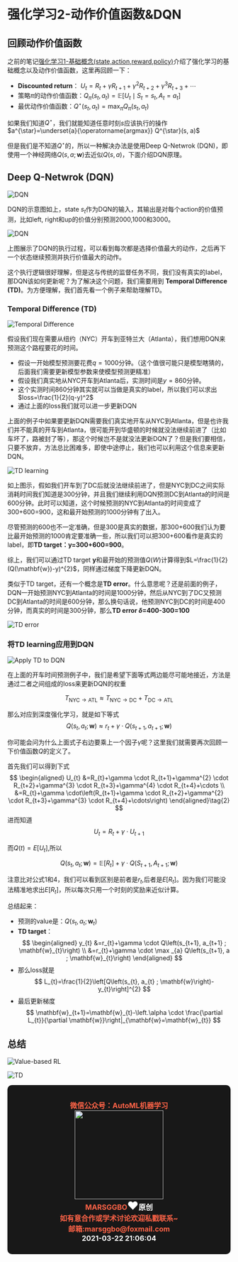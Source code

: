 # 强化学习2-动作价值函数&DQN

## 回顾动作价值函数

之前的笔记[强化学习1-基础概念(state,action,reward,policy)](https://zhuanlan.zhihu.com/p/358787399)介绍了强化学习的基础概念以及动作价值函数，这里再回顾一下：


- **Discounted return**： $U_{t}=R_{t}+\gamma R_{t+1}+\gamma^{2} R_{t+2}+\gamma^{3} R_{t+3}+\cdots$
- 策略$\pi$的动作价值函数：$Q_{\pi}\left(s_{t}, a_{t}\right)=\mathbb{E}\left[U_{t} \mid S_{t}=s_{t}, A_{t}=a_{t}\right]$
- 最优动作价值函数：$Q^{\star}\left(s_{t}, a_{t}\right)=\max _{\pi} Q_{\pi}\left(s_{t}, a_{t}\right)$

如果我们知道$Q^{\star}$，我们就能知道任意时刻$s$应该执行的操作$a^{\star}=\underset{a}{\operatorname{argmax}} Q^{\star}(s, a)$

但是我们是不知道$Q^{\star}$的，所以一种解决办法是使用Deep Q-Netwrok (DQN)，即使用一个神经网络$Q(s, a ; \mathbf{w})$去近似$Q(s, a)$，下面介绍DQN原理。


## Deep Q-Netwrok (DQN)

![DQN](https://raw.githubusercontent.com/marsggbo/PicBed/master/marsggbo/2021_3_22_1616421224832.png)


DQN的示意图如上，state $s_t$作为DQN的输入，其输出是对每个action的价值预测，比如left, right和up的价值分别预测2000,1000和3000。



![DQN](https://raw.githubusercontent.com/marsggbo/PicBed/master/marsggbo/2021_3_22_1616421354370.png)

上图展示了DQN的执行过程，可以看到每次都是选择价值最大的动作，之后再下一个状态继续预测并执行价值最大的动作。

这个执行逻辑很好理解，但是这与传统的监督任务不同，我们没有真实的label，那DQN该如何更新呢？为了解决这个问题，我们需要用到 **Temporal Difference (TD)**。为方便理解，我们首先看一个例子来帮助理解TD。

### Temporal Difference (TD)



![Temporal Difference](https://raw.githubusercontent.com/marsggbo/PicBed/master/marsggbo/2021_3_22_1616422543161.png)

假设我们现在需要从纽约（NYC）开车到亚特兰大（Atlanta），我们想用DQN来预测这个路程要花的时间。

- 假设一开始模型预测要花费$q=1000$分钟。（这个值很可能只是模型瞎猜的，后面我们需要更新模型参数来使模型预测更精准）
- 假设我们真实地从NYC开车到Atlanta后，实测时间是$y=860$分钟。
- 这个实测时间860分钟其实就可以当做是真实的label，所以我们可以求出$loss=\frac{1}{2}(q-y)^2$
- 通过上面的loss我们就可以进一步更新DQN


上面的例子中如果要更新DQN需要我们真实地开车从NYC到Atlanta，但是也许我们并不能真的开车到Atlanta，很可能开到华盛顿的时候就没法继续前进了（比如车坏了，路被封了等），那这个时候岂不是就没法更新DQN了？但是我们要相信，只要不放弃，方法总比困难多，即使中途停止，我们也可以利用这个信息来更新DQN。

![TD learning](https://raw.githubusercontent.com/marsggbo/PicBed/master/marsggbo/2021_3_22_1616423262469.png)

如上图示，假如我们开车到了DC后就没法继续前进了，但是NYC到DC之间实际消耗时间我们知道是300分钟，并且我们继续利用DQN预测DC到Atlanta的时间是600分钟。此时可以知道，这个时候预测的NYC到Atlanta的时间变成了300+600=900，这和最开始预测的1000分钟有了出入。

尽管预测的600也不一定准确，但是300是真实的数据，那300+600我们认为要比最开始预测的1000肯定要准确一些，所以我们可以把300+600看作是真实的label，即**TD target：y=300+600=900**。

综上，我们可以通过TD target **y**和最开始的预测值$Q(W)$计算得到$L=\frac{1}{2}(Q(\mathbf{w})-y)^{2}$，同样通过梯度下降更新DQN。

类似于TD target，还有一个概念是**TD error**。什么意思呢？还是前面的例子，DQN一开始预测NYC到Atlanta的时间是1000分钟，然后从NYC到了DC又预测 DC到Atlanta的时间是600分钟，那么换句话说，他预测NYC到DC的时间是400分钟，而真实的时间是300分钟，那么**TD error $\delta$=400-300=100**

![TD error](https://raw.githubusercontent.com/marsggbo/PicBed/master/marsggbo/2021_3_22_1616424216594.png)


### 将TD learning应用到DQN


![Apply TD to DQN](https://raw.githubusercontent.com/marsggbo/PicBed/master/marsggbo/2021_3_22_1616424439043.png)


在上面的开车时间预测例子中，我们是希望下面等式两边能尽可能地接近，方法是通过二者之间组成的loss来更新DQN的权重

$$
T_{\mathrm{NYC} \rightarrow \mathrm{ATL}} \approx T_{\mathrm{NYC} \rightarrow \mathrm{DC}}+T_{\mathrm{DC} \rightarrow \mathrm{ATL}}
$$

那么对应到深度强化学习，就是如下等式
$$
Q\left(s_{t}, a_{t} ; \mathbf{w}\right) \approx r_{t}+\gamma \cdot Q\left(s_{t+1}, a_{t+1} ; \mathbf{w}\right) \tag{1}
$$

你可能会问为什么上面式子右边要乘上一个因子$\gamma$呢？这里我们就需要再次回顾一下价值函数$Q$的定义了。

首先我们可以得到下式
$$
\begin{aligned}
U_{t} &=R_{t}+\gamma \cdot R_{t+1}+\gamma^{2} \cdot R_{t+2}+\gamma^{3} \cdot R_{t+3}+\gamma^{4} \cdot R_{t+4}+\cdots \\
&=R_{t}+\gamma \cdot\left(R_{t+1}+\gamma \cdot R_{t+2}+\gamma^{2} \cdot R_{t+3}+\gamma^{3} \cdot R_{t+4}+\cdots\right)
\end{aligned}\tag{2}
$$
进而知道
$$
U_{t}=R_{t}+\gamma \cdot U_{t+1}\tag{3}
$$

而$Q(t)=E[U_t]$,所以

$$
Q\left(s_{t}, a_{t} ; \mathbf{w}\right) = \mathbb{E}\left[R_{t}\right]+\gamma \cdot Q\left(S_{t+1}, A_{t+1} ; \mathbf{w}\right) \tag{4}
$$

注意比对公式1和4，我们可以看到区别是前者是$r_t$,后者是$E[R_t]$。因为我们可能没法精准地求出$E[R_t]$，所以每次只用一个时刻的奖励来近似计算。

总结起来：
- 预测的value是：$Q\left(s_{t}, a_{t} ; \mathbf{w}_{t}\right)$
- **TD target**：
$$
\begin{aligned}
y_{t} &=r_{t}+\gamma \cdot Q\left(s_{t+1}, a_{t+1} ; \mathbf{w}_{t}\right) \\
&=r_{t}+\gamma \cdot \max _{a} Q\left(s_{t+1}, a ; \mathbf{w}_{t}\right)
\end{aligned}
$$
- 那么loss就是
$$
L_{t}=\frac{1}{2}\left[Q\left(s_{t}, a_{t} ; \mathbf{w}\right)-y_{t}\right]^{2}
$$
- 最后更新梯度
$$
\mathbf{w}_{t+1}=\mathbf{w}_{t}-\left.\alpha \cdot \frac{\partial L_{t}}{\partial \mathbf{w}}\right|_{\mathbf{w}=\mathbf{w}_{t}}
$$


## 总结

![Value-based RL](https://raw.githubusercontent.com/marsggbo/PicBed/master/marsggbo/2021_3_22_1616425470613.png)

![TD](https://raw.githubusercontent.com/marsggbo/PicBed/master/marsggbo/2021_3_22_1616425485926.png)

<footer style="color:white;;background-color:rgb(24,24,24);padding:10px;border-radius:10px;">
<h3 style="text-align:center;color:tomato;font-size:16px;" id="autoid-2-0-0">
<center>
<span>微信公众号：AutoML机器学习</span><br>
<img src="https://pic4.zhimg.com/80/v2-87083e55cd41dbef83cc840c142df48a_720w.jpeg" style="width:200px;height:200px">
</center>
<b>MARSGGBO</b><b style="color:white;"><span style="font-size:25px;">♥</span>原创</b><br>
<span>如有意合作或学术讨论欢迎私戳联系~<br>邮箱:marsggbo@foxmail.com</span>
<b style="color:white;"><br>
2021-03-22 21:06:04  <p></p>
</b><p><b style="color:white;"></b>
</p></h3>
</footer>
